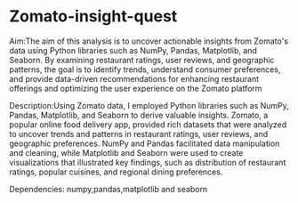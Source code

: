 # Zomato-insight-quest
Aim:The aim of this analysis is to uncover actionable insights from Zomato's data using Python libraries such as NumPy, Pandas, Matplotlib, and Seaborn. By examining restaurant ratings, user reviews, and geographic patterns, the goal is to identify trends, understand consumer preferences, and provide data-driven recommendations for enhancing restaurant offerings and optimizing the user experience on the Zomato platform

Description:Using Zomato data, I employed Python libraries such as NumPy, Pandas, Matplotlib, and Seaborn to derive valuable insights. Zomato, a popular online food delivery app, provided rich datasets that were analyzed to uncover trends and patterns in restaurant ratings, user reviews, and geographic preferences. NumPy and Pandas facilitated data manipulation and cleaning, while Matplotlib and Seaborn were used to create visualizations that illustrated key findings, such as distribution of restaurant ratings, popular cuisines, and regional dining preferences.

Dependencies: numpy,pandas,matplotlib and seaborn 
